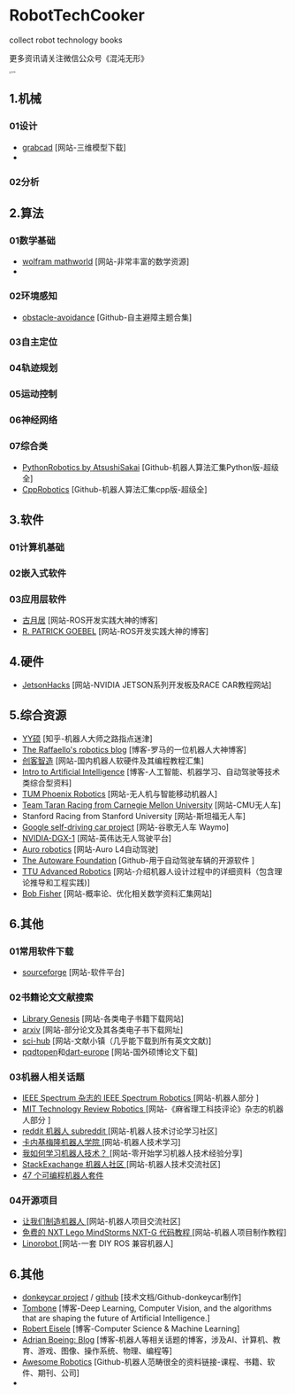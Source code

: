 # RobotTechCooker
collect robot technology books

更多资讯请关注微信公众号《混沌无形》

<img src="Img\GZH.png" alt="GZH" style="zoom:25%;" />



## 1.机械

### 01设计

- [grabcad](https://grabcad.com/library)  [网站-三维模型下载]
- 

### 02分析

## 2.算法

### 01数学基础

- [wolfram mathworld](http://mathworld.wolfram.com/)  [网站-非常丰富的数学资源]
- 

### 02环境感知

- [obstacle-avoidance](https://github.com/topics/obstacle-avoidance)  [Github-自主避障主题合集]

### 03自主定位

### 04轨迹规划

### 05运动控制

### 06神经网络

### 07综合类

- [PythonRobotics by AtsushiSakai](https://github.com/AtsushiSakai/PythonRobotics) [Github-机器人算法汇集Python版-超级全]
- [CppRobotics](https://github.com/onlytailei/CppRobotics)  [Github-机器人算法汇集cpp版-超级全]

## 3.软件

### 01计算机基础

### 02嵌入式软件

### 03应用层软件

- [古月居](http://www.guyuehome.com/)  [网站-ROS开发实践大神的博客]
- [R. PATRICK GOEBEL](https://robohub.org/author/patrick-goebel/)  [网站-ROS开发实践大神的博客]

### 

## 4.硬件

- [JetsonHacks](https://www.jetsonhacks.com/)  [网站-NVIDIA JETSON系列开发板及RACE CAR教程网站]

## 5.综合资源

-  [YY硕](http://www.zhihu.com/people/yyss2037)  [知乎-机器人大师之路指点迷津]
-  [The Raffaello's robotics blog](https://rnext.it/)  [博客-罗马的一位机器人大神博客]
- [创客智造](https://www.ncnynl.com/)  [网站-国内机器人软硬件及其编程教程汇集]
- [Intro to Artificial Intelligence](https://medium.com/intro-to-artificial-intelligence)  [博客-人工智能、机器学习、自动驾驶等技术类综合型资料]
- [TUM Phoenix Robotics](http://www.phoenix.tum.de/index.php?id=5)  [网站-无人机与智能移动机器人]
- [Team Taran Racing from Carnegie Mellon University](http://www.tartanracing.org/)  [网站-CMU无人车]
- Stanford Racing from Stanford University  [网站-斯坦福无人车]
- [Google self-driving car project](https://waymo.com/)  [网站-谷歌无人车 Waymo]
- [NVIDIA-DGX-1](http://www.nvidia.com/object/drive-px.html)  [网站-英伟达无人驾驶平台]
- [Auro robotics](http://www.auro.ai/)  [网站-Auro L4自动驾驶]
- [The Autoware Foundation](https://github.com/autowarefoundation)  [Github-用于自动驾驶车辆的开源软件 ]
- [TTU Advanced Robotics](http://ttuadvancedrobotics.wikidot.com/class-wikis)  [网站-介绍机器人设计过程中的详细资料（包含理论推导和工程实践)]
- [Bob Fisher](http://homepages.inf.ed.ac.uk/rbf/CVonline/LOCAL_COPIES/BMVA96Tut/BMVA96Tut.html) [网站-概率论、优化相关数学资料汇集网站]

## 6.其他

### 01常用软件下载

- [sourceforge](https://sourceforge.net/)  [网站-软件平台]

### 02书籍论文文献搜索

- [Library Genesis](http://gen.lib.rus.ec/)  [网站-各类电子书籍下载网站]
- [arxiv](https://arxiv.org/)  [网站-部分论文及其各类电子书下载网址]
- [sci-hub](http://www.sci-hub.se/)  [网站-文献小镇（几乎能下载到所有英文文献)]
- [pqdtopen](https://pqdtopen.proquest.com/search.html)和[dart-europe](http://www.dart-europe.eu/About/info.php)  [网站-国外硕博论文下载]

### 03机器人相关话题

- [IEEE Spectrum 杂志的 IEEE Spectrum Robotics ](http://spectrum.ieee.org/robotics)  [网站-机器人部分 ]
- [MIT Technology Review Robotics ](https://www.technologyreview.com/c/robotics/)  [网站-《麻省理工科技评论》杂志的机器人部分 ]
- [reddit 机器人 subreddit ](https://www.reddit.com/r/robotics/)  [网站-机器人技术讨论学习社区]
- [卡内基梅隆机器人学院 ](http://education.rec.ri.cmu.edu/)  [网站-机器人技术学习]
- [我如何学习机器人技术？ ](https://www.quora.com/How-do-I-learn-robotics)  [网站-零开始学习机器人技术经验分享]
- [StackExachange 机器人社区 ](https://robotics.stackexchange.com)  [网站-机器人技术交流社区]
- [47 个可编程机器人套件 ](http://www.intorobotics.com/47-programmable-robotic-kits/)  

### 04开源项目

- [让我们制造机器人 ](http://letsmakerobots.com/)  [网站-机器人项目交流社区]
- [免费的 NXT Lego MindStorms NXT-G 代码教程 ](http://www.drgraeme.net/DrGraeme-free-NXT-G-tutorials/ChV4.htm)  [网站-机器人项目制作教程]
- [Linorobot ](https://linorobot.org/)  [网站-一套 DIY ROS 兼容机器人]

## 6.其他

-  [donkeycar project](https://robocaresslingen.github.io/BookDownDocu/index.html#how-to-join-us) / [github](https://github.com/RoboCarEsslingen)  [技术文档/Github-donkeycar制作]
- [Tombone](http://www.computervisionblog.com/2016/01/why-slam-matters-future-of-real-time.html)  [博客-Deep Learning, Computer Vision, and the algorithms that are shaping the future of Artificial Intelligence.]
- [Robert Eisele](https://www.xarg.org/)  [博客-Computer Science & Machine Learning]
- [Adrian Boeing: Blog](http://adrianboeing.blogspot.com/)  [博客-机器人等相关话题的博客，涉及AI、计算机、教育、游戏、图像、操作系统、物理、编程等]
- [Awesome Robotics](https://github.com/kiloreux/awesome-robotics)  [Github-机器人范畴很全的资料链接-课程、书籍、软件、期刊、公司]
- 

